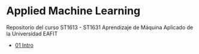 # Applied Machine Learning 

Repositorio del curso ST1613 - ST1631 Aprendizaje de Máquina Aplicado de la Universidad EAFIT

- [01 Intro](/Week01%20-%20Intro/)


